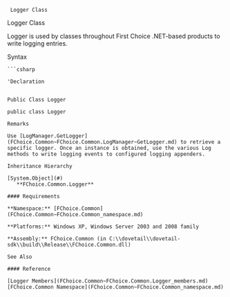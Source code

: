 ﻿     Logger Class                                                   

Logger Class

Logger is used by classes throughout First Choice .NET-based products to write logging entries.

Syntax

```vbnet
```csharp

'Declaration
 

Public Class Logger 

public class Logger 

Remarks

Use [LogManager.GetLogger](FChoice.Common~FChoice.Common.LogManager~GetLogger.md) to retrieve a specific logger. Once an instance is obtained, use the various Log methods to write logging events to configured logging appenders.

Inheritance Hierarchy

[System.Object](#)  
   **FChoice.Common.Logger**  

#### Requirements

**Namespace:** [FChoice.Common](FChoice.Common~FChoice.Common_namespace.md)

**Platforms:** Windows XP, Windows Server 2003 and 2008 family

**Assembly:** FChoice.Common (in C:\\dovetail\\dovetail-sdk\\build\\Release\\FChoice.Common.dll)

See Also

#### Reference

[Logger Members](FChoice.Common~FChoice.Common.Logger_members.md)  
[FChoice.Common Namespace](FChoice.Common~FChoice.Common_namespace.md)
